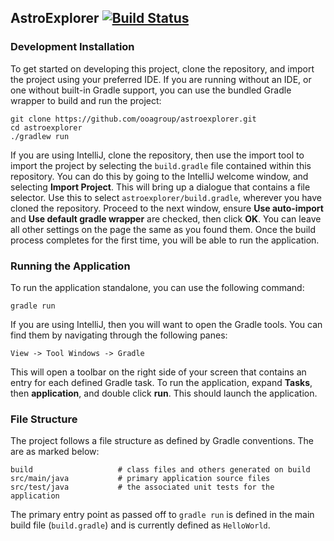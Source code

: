 AstroExplorer [![Build Status](https://travis-ci.org/ooagroup/astroexplorer.svg?branch=master)](https://travis-ci.org/ooagroup/astroexplorer)
---

### Development Installation

To get started on developing this project, clone the repository, and import the
project using your preferred IDE. If you are running without an IDE, or one
without built-in Gradle support, you can use the bundled Gradle wrapper to build
and run the project:

    git clone https://github.com/ooagroup/astroexplorer.git
    cd astroexplorer
    ./gradlew run

If you are using IntelliJ, clone the repository, then use the import tool to
import the project by selecting the `build.gradle` file contained within this
repository. You can do this by going to the IntelliJ welcome window, and
selecting **Import Project**. This will bring up a dialogue that contains a file
selector. Use this to select `astroexplorer/build.gradle`, wherever you have
cloned the repository. Proceed to the next window, ensure **Use auto-import**
and **Use default gradle wrapper** are checked, then click **OK**. You can leave
all other settings on the page the same as you found them. Once the build
process completes for the first time, you will be able to run the application.


### Running the Application

To run the application standalone, you can use the following command:

    gradle run

If you are using IntelliJ, then you will want to open the Gradle tools. You can
find them by navigating through the following panes:

    View -> Tool Windows -> Gradle

This will open a toolbar on the right side of your screen that contains an entry
for each defined Gradle task. To run the application, expand **Tasks**, then
**application**, and double click **run**. This should launch the application.

### File Structure

The project follows a file structure as defined by Gradle conventions. The are
as marked below:

    build                   # class files and others generated on build
    src/main/java           # primary application source files
    src/test/java           # the associated unit tests for the application

The primary entry point as passed off to `gradle run` is defined in the main
build file (`build.gradle`) and is currently defined as `HelloWorld`.
